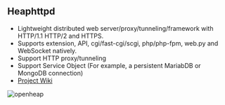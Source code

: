 ## Heaphttpd
* Lightweight distributed web server/proxy/tunneling/framework with HTTP/1.1 HTTP/2 and HTTPS.
* Supports extension, API, cgi/fast-cgi/scgi, php/php-fpm, web.py and WebSocket natively.
* Support HTTP proxy/tunneling
* Support Service Object (For example, a persistent MariabDB or MongoDB connection)
* [Project Wiki](https://github.com/uplusware/heaphttpd/wiki/)

![openheap](https://raw.githubusercontent.com/uplusware/heaphttpd/master/doc/heaphttpd.png)
